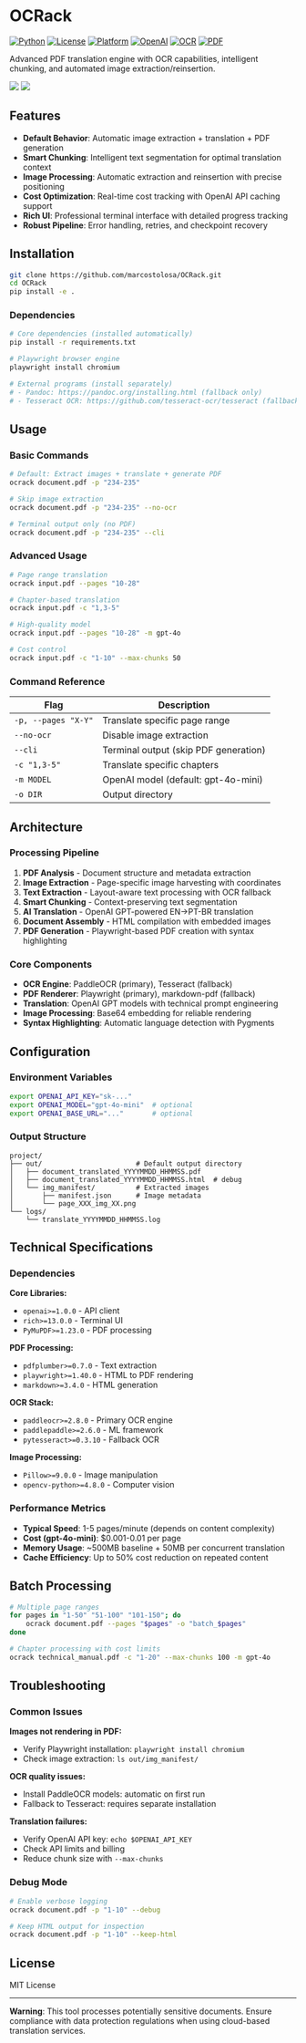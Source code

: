 # OCRack

[![Python](https://img.shields.io/badge/python-3.8%2B-blue.svg)](https://python.org)
[![License](https://img.shields.io/badge/license-MIT-green.svg)](LICENSE)
[![Platform](https://img.shields.io/badge/platform-windows%20%7C%20linux%20%7C%20macos-lightgrey.svg)](https://github.com/marcostolosa/OCRack)
[![OpenAI](https://img.shields.io/badge/engine-GPT--4o-orange.svg)](https://openai.com)
[![OCR](https://img.shields.io/badge/ocr-PaddleOCR-red.svg)](https://github.com/PaddlePaddle/PaddleOCR)
[![PDF](https://img.shields.io/badge/render-Playwright-purple.svg)](https://playwright.dev)

Advanced PDF translation engine with OCR capabilities, intelligent chunking, and automated image extraction/reinsertion.

![](assets/demo.png) 
![](assets/demo2.png)

## Features

- **Default Behavior**: Automatic image extraction + translation + PDF generation
- **Smart Chunking**: Intelligent text segmentation for optimal translation context
- **Image Processing**: Automatic extraction and reinsertion with precise positioning
- **Cost Optimization**: Real-time cost tracking with OpenAI API caching support
- **Rich UI**: Professional terminal interface with detailed progress tracking
- **Robust Pipeline**: Error handling, retries, and checkpoint recovery

## Installation

```bash
git clone https://github.com/marcostolosa/OCRack.git
cd OCRack
pip install -e .
```

### Dependencies

```bash
# Core dependencies (installed automatically)
pip install -r requirements.txt

# Playwright browser engine
playwright install chromium

# External programs (install separately)
# - Pandoc: https://pandoc.org/installing.html (fallback only)
# - Tesseract OCR: https://github.com/tesseract-ocr/tesseract (fallback only)
```

## Usage

### Basic Commands

```bash
# Default: Extract images + translate + generate PDF
ocrack document.pdf -p "234-235"

# Skip image extraction
ocrack document.pdf -p "234-235" --no-ocr

# Terminal output only (no PDF)
ocrack document.pdf -p "234-235" --cli
```

### Advanced Usage

```bash
# Page range translation
ocrack input.pdf --pages "10-28"

# Chapter-based translation  
ocrack input.pdf -c "1,3-5"

# High-quality model
ocrack input.pdf --pages "10-28" -m gpt-4o

# Cost control
ocrack input.pdf -c "1-10" --max-chunks 50
```

### Command Reference

| Flag | Description |
|------|-------------|
| `-p, --pages "X-Y"` | Translate specific page range |
| `--no-ocr` | Disable image extraction |
| `--cli` | Terminal output (skip PDF generation) |
| `-c "1,3-5"` | Translate specific chapters |
| `-m MODEL` | OpenAI model (default: gpt-4o-mini) |
| `-o DIR` | Output directory |

## Architecture

### Processing Pipeline

1. **PDF Analysis** - Document structure and metadata extraction
2. **Image Extraction** - Page-specific image harvesting with coordinates
3. **Text Extraction** - Layout-aware text processing with OCR fallback
4. **Smart Chunking** - Context-preserving text segmentation
5. **AI Translation** - OpenAI GPT-powered EN→PT-BR translation
6. **Document Assembly** - HTML compilation with embedded images
7. **PDF Generation** - Playwright-based PDF creation with syntax highlighting

### Core Components

- **OCR Engine**: PaddleOCR (primary), Tesseract (fallback)
- **PDF Renderer**: Playwright (primary), markdown-pdf (fallback)  
- **Translation**: OpenAI GPT models with technical prompt engineering
- **Image Processing**: Base64 embedding for reliable rendering
- **Syntax Highlighting**: Automatic language detection with Pygments

## Configuration

### Environment Variables

```bash
export OPENAI_API_KEY="sk-..."
export OPENAI_MODEL="gpt-4o-mini"  # optional
export OPENAI_BASE_URL="..."       # optional
```

### Output Structure

```
project/
├── out/                       # Default output directory
│   ├── document_translated_YYYYMMDD_HHMMSS.pdf
│   ├── document_translated_YYYYMMDD_HHMMSS.html  # debug
│   └── img_manifest/          # Extracted images
│       ├── manifest.json      # Image metadata
│       └── page_XXX_img_XX.png
└── logs/
    └── translate_YYYYMMDD_HHMMSS.log
```

## Technical Specifications

### Dependencies

**Core Libraries:**
- `openai>=1.0.0` - API client
- `rich>=13.0.0` - Terminal UI
- `PyMuPDF>=1.23.0` - PDF processing

**PDF Processing:**
- `pdfplumber>=0.7.0` - Text extraction
- `playwright>=1.40.0` - HTML to PDF rendering
- `markdown>=3.4.0` - HTML generation

**OCR Stack:**
- `paddleocr>=2.8.0` - Primary OCR engine
- `paddlepaddle>=2.6.0` - ML framework
- `pytesseract>=0.3.10` - Fallback OCR

**Image Processing:**
- `Pillow>=9.0.0` - Image manipulation
- `opencv-python>=4.8.0` - Computer vision

### Performance Metrics

- **Typical Speed**: 1-5 pages/minute (depends on content complexity)
- **Cost (gpt-4o-mini)**: $0.001-0.01 per page
- **Memory Usage**: ~500MB baseline + 50MB per concurrent translation
- **Cache Efficiency**: Up to 50% cost reduction on repeated content

## Batch Processing

```bash
# Multiple page ranges
for pages in "1-50" "51-100" "101-150"; do
    ocrack document.pdf --pages "$pages" -o "batch_$pages"
done

# Chapter processing with cost limits
ocrack technical_manual.pdf -c "1-20" --max-chunks 100 -m gpt-4o
```

## Troubleshooting

### Common Issues

**Images not rendering in PDF:**
- Verify Playwright installation: `playwright install chromium`
- Check image extraction: `ls out/img_manifest/`

**OCR quality issues:**
- Install PaddleOCR models: automatic on first run
- Fallback to Tesseract: requires separate installation

**Translation failures:**
- Verify OpenAI API key: `echo $OPENAI_API_KEY`
- Check API limits and billing
- Reduce chunk size with `--max-chunks`

### Debug Mode

```bash
# Enable verbose logging
ocrack document.pdf -p "1-10" --debug

# Keep HTML output for inspection
ocrack document.pdf -p "1-10" --keep-html
```

## License

MIT License

---

**Warning**: This tool processes potentially sensitive documents. Ensure compliance with data protection regulations when using cloud-based translation services.